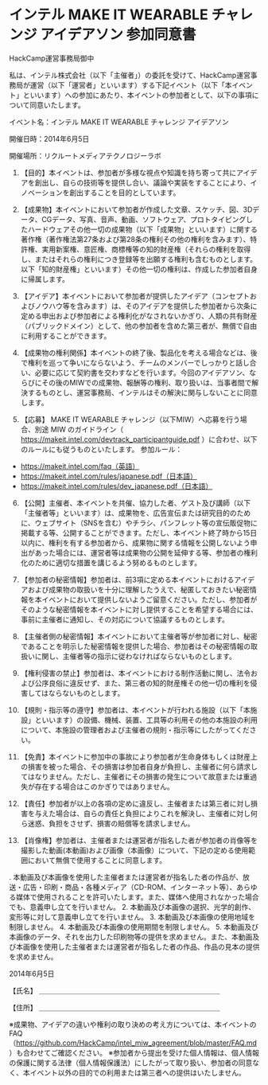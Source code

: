 # インテル MAKE IT WEARABLE チャレンジ アイデアソン 参加同意書

HackCamp運営事務局御中

私は、インテル株式会社（以下「主催者」）の委託を受けて、HackCamp運営事務局が運営（以下「運営者」といいます）する下記イベント（以下「本イベント」といいます）への参加にあたり、本イベントの参加者として、以下の事項について同意いたします。

イベント名：インテル MAKE IT WEARABLE チャレンジ アイデアソン

開催日時：2014年6月5日

開催場所：リクルートメディアテクノロジーラボ

1. 【目的】本イベントは、参加者が多様な視点や知識を持ち寄って共にアイデアを創出し、自らの技術等を提供し合い、議論や実装をすることにより、イノベーションを創出することを目的としています。

2. 【成果物】本イベントにおいて参加者が作成した文章、スケッチ、図、3Dデータ、CGデータ、写真、音声、動画、ソフトウェア、プロトタイピングしたハードウェアその他一切の成果物（以下「成果物」といいます）に関する著作権（著作権法第27条および第28条の権利その他の権利を含みます）、特許権、実用新案権、意匠権、商標権等の知的財産権（それらの権利を取得し、またはそれらの権利につき登録等を出願する権利も含むものとします。以下「知的財産権」といいます）その他一切の権利は、作成した参加者自身に帰属します。

3. 【アイデア】本イベントにおいて参加者が提供したアイデア（コンセプトおよびノウハウ等を含みます）は、そのアイデアを提供した参加者から次条に定める申出および参加者による権利化がなされないかぎり、人類の共有財産（パブリックドメイン）として、他の参加者を含めた第三者が、無償で自由に利用することができます。

4. 【成果物の権利関係】本イベントの終了後、製品化を考える場合などは、後で権利を巡って争いにならないよう、チームのメンバーでしっかりと話し合い、必要に応じて契約書を交わすなどを行います。今回のアイデアソン、ならびにその後のMIWでの成果物、報酬等の権利、取り扱いは、当事者間で解決するものとし、運営事務局、インテルはその解決に関与しないことに同意します。

5. 【応募】 MAKE IT WEARABLE チャレンジ（以下MIW）へ応募を行う場合、別途 MIW のガイドライン（ https://makeit.intel.com/devtrack_participantguide.pdf ）に合わせ、以下のルールにも従うものといたします。
  参加ルール：
  * https://makeit.intel.com/faq（英語）
  * https://makeit.intel.com/rules/japanese.pdf（日本語）
  * https://makeit.intel.com/rules/dev_japanese.pdf（日本語）


6. 【公開】主催者、本イベントを共催、協力した者、ゲスト及び講師（以下「主催者等」といいます）は、成果物を、広告宣伝または研究目的のために、ウェブサイト（SNSを含む）やチラシ、パンフレット等の宣伝販促物に掲載する等、公開することができます。ただし、本イベント終了時から15日以内に、権利を有する参加者から、成果物に関する情報を公開しないよう申出があった場合には、運営者等は成果物の公開を延伸する等、参加者の権利化のために適切な措置を講じるよう努めるものとします。

7. 【参加者の秘密情報】参加者は、前3項に定める本イベントにおけるアイデアおよび成果物の取扱いを十分に理解したうえで、秘匿しておきたい秘密情報を本イベントにおいて提供しないようご留意ください。ただし、参加者がそのような秘密情報を本イベントに対し提供することを希望する場合には、事前に主催者に通知し、その対応について協議するものとします。

8. 【主催者側の秘密情報】本イベントにおいて主催者等が参加者に対し、秘密であることを明示した秘密情報を提供した場合、参加者はその秘密情報の取扱いに関し、主催者等の指示に従わなければならないものとします。

9. 【権利侵害の禁止】参加者は、本イベントにおける制作活動に関し、法令および公序良俗に違反せず、また、第三者の知的財産権その他一切の権利を侵害してはならないものとします。

10. 【規則・指示等の遵守】参加者は、本イベントが行われる施設（以下「本施設」といいます）の設備、機械、装置、工具等の利用その他の本施設の利用について、本施設の管理者および主催者の規則・指示等にしたがってください。

11. 【免責】本イベントに参加中の事故により参加者が生命身体もしくは財産上の損害を被った場合、その損害は参加者自身が負担し、主催者に何ら請求してはなりません。ただし、主催者にその損害の発生について故意または重過失が存在する場合はこのかぎりではありません。

12. 【責任】参加者が以上の各項の定めに違反し、主催者または第三者に対し損害を与えた場合は、自らの責任と負担によりこれを解決し、主催者に対し何ら迷惑、負担をさせず、損害の賠償等を請求しません。

13. 【肖像権】参加者は、主催者または運営者が指名した者が参加者の肖像等を撮影した動画(本動画)および画像（本画像）について、下記の定める使用範囲において無償で使用することに同意します。

  . 本動画及び本画像を使用した主催者または運営者が指名した者の作品が、放送・広告・印刷・商品・各種メディア（CD-ROM、インターネット等）、あらゆる媒体で使用されることを許可いたします。また、媒体へ使用されなかった場合でも、意義申し立てを行いません。
  2. 本動画及び本画像の選択、光学的創作、変形等に対して意義申し立てを行いません。
  3. 本動画及び本画像の使用地域を制限しません。
  4. 本動画及び本画像の使用期間を制限しません。
  5. 本動画及び本画像のデータ、それを出力した印刷物等の提供を求めません。また、本動画及び本画像を使用した主催者または運営者が指名した者の作品、作品の見本の提供を求めません。


2014年6月5日

【氏名】
＿＿＿＿＿＿＿＿＿＿＿＿＿＿＿＿＿＿＿＿＿＿＿＿＿＿

【住所】
＿＿＿＿＿＿＿＿＿＿＿＿＿＿＿＿＿＿＿＿＿＿＿＿＿＿

※成果物、アイデアの違いや権利の取り決めの考え方については、本イベントのFAQ（https://github.com/HackCamp/intel_miw_agreement/blob/master/FAQ.md ）も合わせてご確認ください。
※参加者から提出を受けた個人情報は、個人情報の保護に関する法律（個人情報保護法）にしたがって取り扱い、参加者の同意なく、本イベント以外の目的での利用または第三者への提供はいたしません。
